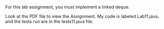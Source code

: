 For this lab assignment, you must implement a linked deque.

Look at the PDF file to view the Assignment. 
My code is labeled Lab11.java, and the tests run are in the tests11.java file.
